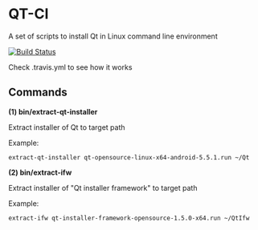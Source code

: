 # QT-CI
A set of scripts to install Qt in Linux command line environment

[![Build Status](https://travis-ci.org/benlau/qtci.svg?branch=master)](https://travis-ci.org/benlau/qtci)

Check .travis.yml to see how it works

Commands
--------

**(1) bin/extract-qt-installer**

Extract installer of Qt to target path

Example:

	extract-qt-installer qt-opensource-linux-x64-android-5.5.1.run ~/Qt

**(2) bin/extract-ifw**

Extract installer of "Qt installer framework" to target path

Example:

	extract-ifw qt-installer-framework-opensource-1.5.0-x64.run ~/QtIfw
